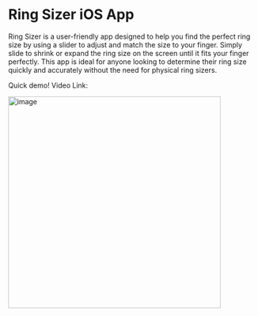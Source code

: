 # Ring Sizer iOS App
Ring Sizer is a user-friendly app designed to help you find the perfect ring size by using a slider to adjust and match the size to your finger. Simply slide to shrink or expand the ring size on the screen until it fits your finger perfectly. This app is ideal for anyone looking to determine their ring size quickly and accurately without the need for physical ring sizers.

Quick demo! 
Video Link: 

<img width="429" alt="image" src="https://github.com/user-attachments/assets/beac91b1-8d08-46d9-9c40-0f4db8b3173f">

